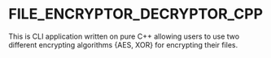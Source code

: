 # FILE_ENCRYPTOR_DECRYPTOR_CPP
This is CLI application written on pure C++ allowing users to use two different encrypting algorithms {AES, XOR} for encrypting their files. 
